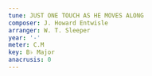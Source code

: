 ```yaml
---
tune: JUST ONE TOUCH AS HE MOVES ALONG
composer: J. Howard Entwisle
arranger: W. T. Sleeper
year: '-'
meter: C.M
key: B♭ Major
anacrusis: 0
---
```

